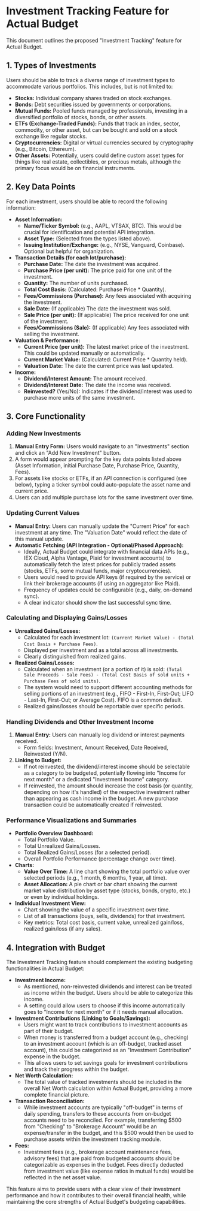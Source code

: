 # Investment Tracking Feature for Actual Budget

This document outlines the proposed "Investment Tracking" feature for Actual Budget.

## 1. Types of Investments

Users should be able to track a diverse range of investment types to accommodate various portfolios. This includes, but is not limited to:

*   **Stocks:** Individual company shares traded on stock exchanges.
*   **Bonds:** Debt securities issued by governments or corporations.
*   **Mutual Funds:** Pooled funds managed by professionals, investing in a diversified portfolio of stocks, bonds, or other assets.
*   **ETFs (Exchange-Traded Funds):** Funds that track an index, sector, commodity, or other asset, but can be bought and sold on a stock exchange like regular stocks.
*   **Cryptocurrencies:** Digital or virtual currencies secured by cryptography (e.g., Bitcoin, Ethereum).
*   **Other Assets:** Potentially, users could define custom asset types for things like real estate, collectibles, or precious metals, although the primary focus would be on financial instruments.

## 2. Key Data Points

For each investment, users should be able to record the following information:

*   **Asset Information:**
    *   **Name/Ticker Symbol:** (e.g., AAPL, VTSAX, BTC). This would be crucial for identification and potential API integration.
    *   **Asset Type:** (Selected from the types listed above).
    *   **Issuing Institution/Exchange:** (e.g., NYSE, Vanguard, Coinbase). Optional but helpful for organization.
*   **Transaction Details (for each lot/purchase):**
    *   **Purchase Date:** The date the investment was acquired.
    *   **Purchase Price (per unit):** The price paid for one unit of the investment.
    *   **Quantity:** The number of units purchased.
    *   **Total Cost Basis:** (Calculated: Purchase Price * Quantity).
    *   **Fees/Commissions (Purchase):** Any fees associated with acquiring the investment.
    *   **Sale Date:** (If applicable) The date the investment was sold.
    *   **Sale Price (per unit):** (If applicable) The price received for one unit of the investment.
    *   **Fees/Commissions (Sale):** (If applicable) Any fees associated with selling the investment.
*   **Valuation & Performance:**
    *   **Current Price (per unit):** The latest market price of the investment. This could be updated manually or automatically.
    *   **Current Market Value:** (Calculated: Current Price * Quantity held).
    *   **Valuation Date:** The date the current price was last updated.
*   **Income:**
    *   **Dividend/Interest Amount:** The amount received.
    *   **Dividend/Interest Date:** The date the income was received.
    *   **Reinvested?** (Yes/No): Indicates if the dividend/interest was used to purchase more units of the same investment.

## 3. Core Functionality

### Adding New Investments

1.  **Manual Entry Form:** Users would navigate to an "Investments" section and click an "Add New Investment" button.
2.  A form would appear prompting for the key data points listed above (Asset Information, initial Purchase Date, Purchase Price, Quantity, Fees).
3.  For assets like stocks or ETFs, if an API connection is configured (see below), typing a ticker symbol could auto-populate the asset name and current price.
4.  Users can add multiple purchase lots for the same investment over time.

### Updating Current Values

*   **Manual Entry:** Users can manually update the "Current Price" for each investment at any time. The "Valuation Date" would reflect the date of this manual update.
*   **Automatic Fetching (API Integration - Optional/Phased Approach):**
    *   Ideally, Actual Budget could integrate with financial data APIs (e.g., IEX Cloud, Alpha Vantage, Plaid for investment accounts) to automatically fetch the latest prices for publicly traded assets (stocks, ETFs, some mutual funds, major cryptocurrencies).
    *   Users would need to provide API keys (if required by the service) or link their brokerage accounts (if using an aggregator like Plaid).
    *   Frequency of updates could be configurable (e.g., daily, on-demand sync).
    *   A clear indicator should show the last successful sync time.

### Calculating and Displaying Gains/Losses

*   **Unrealized Gains/Losses:**
    *   Calculated for each investment lot: `(Current Market Value) - (Total Cost Basis + Purchase Fees)`.
    *   Displayed per investment and as a total across all investments.
    *   Clearly distinguished from realized gains.
*   **Realized Gains/Losses:**
    *   Calculated when an investment (or a portion of it) is sold: `(Total Sale Proceeds - Sale Fees) - (Total Cost Basis of sold units + Purchase Fees of sold units)`.
    *   The system would need to support different accounting methods for selling portions of an investment (e.g., FIFO - First-In, First-Out; LIFO - Last-In, First-Out; or Average Cost). FIFO is a common default.
    *   Realized gains/losses should be reportable over specific periods.

### Handling Dividends and Other Investment Income

1.  **Manual Entry:** Users can manually log dividend or interest payments received.
    *   Form fields: Investment, Amount Received, Date Received, Reinvested (Y/N).
2.  **Linking to Budget:**
    *   If not reinvested, the dividend/interest income should be selectable as a category to be budgeted, potentially flowing into "Income for next month" or a dedicated "Investment Income" category.
    *   If reinvested, the amount should increase the cost basis (or quantity, depending on how it's handled) of the respective investment rather than appearing as cash income in the budget. A new purchase transaction could be automatically created if reinvested.

### Performance Visualizations and Summaries

*   **Portfolio Overview Dashboard:**
    *   Total Portfolio Value.
    *   Total Unrealized Gains/Losses.
    *   Total Realized Gains/Losses (for a selected period).
    *   Overall Portfolio Performance (percentage change over time).
*   **Charts:**
    *   **Value Over Time:** A line chart showing the total portfolio value over selected periods (e.g., 1 month, 6 months, 1 year, all time).
    *   **Asset Allocation:** A pie chart or bar chart showing the current market value distribution by asset type (stocks, bonds, crypto, etc.) or even by individual holdings.
*   **Individual Investment View:**
    *   Chart showing the value of a specific investment over time.
    *   List of all transactions (buys, sells, dividends) for that investment.
    *   Key metrics: Total cost basis, current value, unrealized gain/loss, realized gain/loss (if any sales).

## 4. Integration with Budget

The Investment Tracking feature should complement the existing budgeting functionalities in Actual Budget:

*   **Investment Income:**
    *   As mentioned, non-reinvested dividends and interest can be treated as income within the budget. Users should be able to categorize this income.
    *   A setting could allow users to choose if this income automatically goes to "Income for next month" or if it needs manual allocation.
*   **Investment Contributions (Linking to Goals/Savings):**
    *   Users might want to track contributions to investment accounts as part of their budget.
    *   When money is transferred from a budget account (e.g., checking) to an investment account (which is an off-budget, tracked asset account), this could be categorized as an "Investment Contribution" expense in the budget.
    *   This allows users to set savings goals for investment contributions and track their progress within the budget.
*   **Net Worth Calculation:**
    *   The total value of tracked investments should be included in the overall Net Worth calculation within Actual Budget, providing a more complete financial picture.
*   **Transaction Reconciliation:**
    *   While investment accounts are typically "off-budget" in terms of daily spending, transfers to these accounts from on-budget accounts need to be reconciled. For example, transferring $500 from "Checking" to "Brokerage Account" would be an expense/transfer in the budget, and this $500 would then be used to purchase assets within the investment tracking module.
*   **Fees:**
    *   Investment fees (e.g., brokerage account maintenance fees, advisory fees) that are paid from budgeted accounts should be categorizable as expenses in the budget. Fees directly deducted from investment value (like expense ratios in mutual funds) would be reflected in the net asset value.

This feature aims to provide users with a clear view of their investment performance and how it contributes to their overall financial health, while maintaining the core strengths of Actual Budget's budgeting capabilities.
